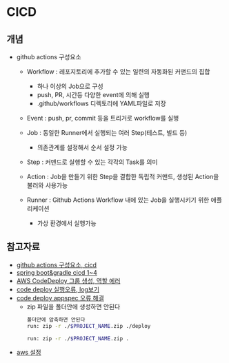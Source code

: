 # CICD
## 개념
- github actions 구성요소
	- Workflow : 레포지토리에 추가할 수 있는 일련의 자동화된 커맨드의 집합
		- 하나 이상의 Job으로 구성
		- push, PR, 시간등 다양한 event에 의해 실행
		- .github/workflows 디렉토리에 YAML파일로 저장
	
	- Event : push, pr, commit 등을 트리거로 workflow를 실행
	- Job : 동일한 Runner에서 실행되는 여러 Step(테스트, 빌드 등)
		- 의존관계를 설정해서 순서 설정 가능
	
	- Step : 커맨드로 실행할 수 있는 각각의 Task를 의미

	- Action : Job을 만들기 위한 Step을 결합한 독립적 커맨드, 생성된 Action을 불러와 사용가능

	- Runner : Github Actions Workflow 내에 있는 Job을 실행시키기 위한 애플리케이션
		- 가상 환경에서 실행가능



## 참고자료
- [github actions 구성요소, cicd](https://ji5485.github.io/post/2021-06-06/build-ci-cd-pipeline-using-github-actions/)
- [spring boot&gradle cicd 1~4](https://stalker5217.netlify.app/devops/github-action-aws-ci-cd-1/)
- [AWS CodeDeploy 그룹 생성, 역할 에러](https://velog.io/@16fekim/AWS-CodeDeploy-%EA%B7%B8%EB%A3%B9-%EC%83%9D%EC%84%B1-%EC%97%AD%ED%95%A0-%EC%97%90%EB%9F%AC)
- [code deploy 실행오류, log보기 ](https://sarc.io/index.php/aws/1327)
- [code deploy appspec 오류 해결](https://stackoverflow.com/questions/53103139/the-codedeploy-agent-did-not-find-an-appspec-file-within-the-unpacked-revision-d)
	- zip 파일을 폴더안에 생성하면 안된다	
		```zsh
		폴더안에 압축하면 안된다
		run: zip -r ./$PROJECT_NAME.zip ./deploy

		run: zip -r ./$PROJECT_NAME.zip .
		```
- [aws 설정](https://velog.io/@hwany/AWS-EC2-CodeDeploy-%EC%97%B0%EB%8F%99%ED%95%98%EA%B8%B0) 
